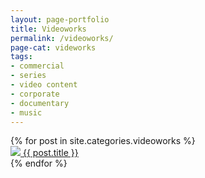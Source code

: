 ```yaml
---
layout: page-portfolio
title: Videoworks
permalink: /videoworks/
page-cat: videworks
tags:
- commercial
- series
- video content
- corporate
- documentary
- music
---
```


<div class="posts">
  {% for post in site.categories.videoworks %}
    <article class="post {% for tags in post.tags %}{{ tags }} {% endfor %}">
      <a href="{{ site.baseurl }}{{ post.url }}">
        <img src="http://i.ytimg.com/vi/{{ post.videoid }}/maxresdefault.jpg" />
        {{ post.title }}
      </a>
    </article>
  {% endfor %}
</div>
